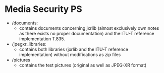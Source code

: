 # Media Security PS

* /documents:
  * contains documents concerning jxrlib (almost exclusively own notes as there exists no proper documentation) and the ITU-T reference implementation T.835.
* /jpegxr_libraries:
  * contains both libraries (jxrlib and the ITU-T reference implementation) without modifications as zip files
* /pictures
  * contains the test pictures (original as well as JPEG-XR format)
